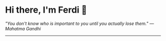 <h1>Hi there, I'm Ferdi 👋</h1>

<p><em>
  "You don't know who is important to you until you actually lose them." — Mahatma Gandhi
</em></p>

---
